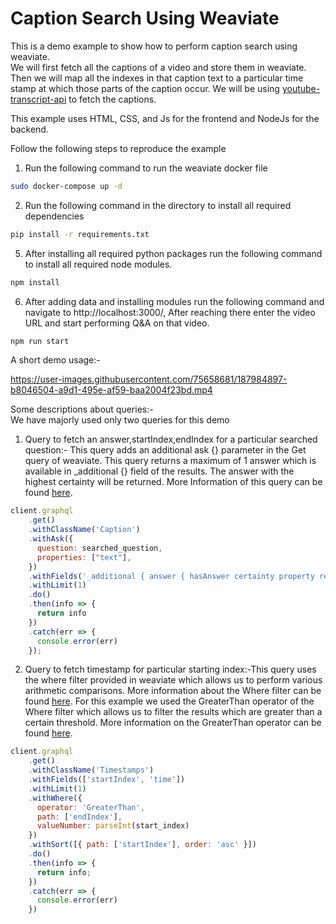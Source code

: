 # Caption Search Using Weaviate
 
This is a demo example to show how to perform caption search using weaviate. \
We will first fetch all the captions of a video and store them in weaviate. Then we will map all the indexes in that caption text to a particular time stamp at which those parts of the caption occur. We will be using [youtube-transcript-api](https://pypi.org/project/youtube-transcript-api/) to fetch the captions.

This example uses HTML, CSS, and Js for the frontend and NodeJs for the backend. 

Follow the following steps to reproduce the example 
1. Run the following command to run the weaviate docker file 
```bash
sudo docker-compose up -d
``` 

2. Run the following command in the directory to install all required dependencies 
```bash
pip install -r requirements.txt
``` 
5. After installing all required python packages run the following command to install all required node modules.
```bash
npm install
``` 
6. After adding data and installing modules run the following command and navigate to http://localhost:3000/, After reaching there enter the video URL and start performing Q&A on that video.
```bash
npm run start
``` 
A short demo usage:-


https://user-images.githubusercontent.com/75658681/187984897-b8046504-a9d1-495e-af59-baa2004f23bd.mp4





Some descriptions about queries:- \
We have majorly used only two queries for this demo
1. Query to fetch an answer,startIndex,endIndex for a particular searched question:- This query adds an additional ask {} parameter in the Get query of weaviate. This query returns a maximum of 1 answer which is available in _additional {} field of the results. The answer with the highest certainty will be returned. More Information of this query can be found [here]([https://weaviate.io/developers/weaviate/current/graphql-references/filters.html#like-operator](https://weaviate.io/developers/weaviate/current/reader-generator-modules/qna-transformers.html)).
```js
client.graphql
    .get()
    .withClassName('Caption')
    .withAsk({
      question: searched_question,
      properties: ["text"],
    })
    .withFields('_additional { answer { hasAnswer certainty property result startPosition endPosition } }')
    .withLimit(1)
    .do()
    .then(info => {
      return info
    })
    .catch(err => {
      console.error(err)
    });
```

2. Query to fetch timestamp for particular starting index:-This query uses the where filter provided in weaviate which allows us to perform various arithmetic comparisons. More information about the Where filter can be found [here](https://weaviate.io/developers/weaviate/current/graphql-references/filters.html#where-filter). For this example we used the GreaterThan operator of the Where filter which allows us to filter the results which are greater than a certain threshold. More information on the GreaterThan operator can be found [here](https://weaviate.io/developers/weaviate/current/graphql-references/filters.html#where-filter).
```js
client.graphql
    .get()
    .withClassName('Timestamps')
    .withFields(['startIndex', 'time'])
    .withLimit(1)
    .withWhere({
      operator: 'GreaterThan',
      path: ['endIndex'],
      valueNumber: parseInt(start_index)
    })
    .withSort([{ path: ['startIndex'], order: 'asc' }])
    .do()
    .then(info => {
      return info;
    })
    .catch(err => {
      console.error(err)
    })
```      

